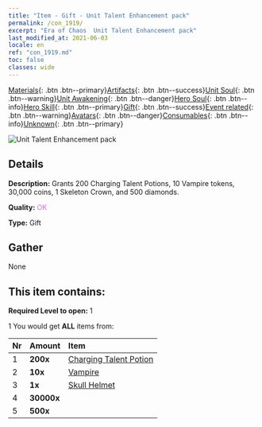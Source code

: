 ```yaml
---
title: "Item - Gift - Unit Talent Enhancement pack"
permalink: /con_1919/
excerpt: "Era of Chaos  Unit Talent Enhancement pack"
last_modified_at: 2021-06-03
locale: en
ref: "con_1919.md"
toc: false
classes: wide
---
```

 [Materials](/Items/){: .btn .btn--primary}[Artifacts](/Items/Artifacts/){: .btn .btn--success}[Unit Soul](/Items/UnitSoul/){: .btn .btn--warning}[Unit Awakening](/Items/UnitAwakening/){: .btn .btn--danger}[Hero Soul](/Items/HeroSoul/){: .btn .btn--info}[Hero Skill](/Items/HeroSkill/){: .btn .btn--primary}[Gift](/Items/Gift/){: .btn .btn--success}[Event related](/Items/Events/){: .btn .btn--warning}[Avatars](/Items/Avatars/){: .btn .btn--danger}[Consumables](/Items/Consumables/){: .btn .btn--info}[Unknown](/Items/Unknown/){: .btn .btn--primary}

 ![Unit Talent Enhancement pack](/images/t/i_907542.png)

## Details
 **Description:** Grants 200 Charging Talent Potions, 10 Vampire tokens, 30,000 coins, 1 Skeleton Crown, and 500 diamonds.

 **Quality:** <span style="color: #DA70D6">OK</span>

 **Type:** Gift

## Gather

  None

## This item contains:

 **Required Level to open:** 1

 1 You would get **ALL** items  from:

  | Nr | Amount |     Item    |
  |:---|:-------|:------------|
  | 1 |  **200x** | [Charging Talent Potion](/Items/con_788/) |  | 
  | 2 |  **10x** | [Vampire](/Items/unt_211/) |  | 
  | 3 |  **1x** | [Skull Helmet](/Items/art_123/) |  | 
  | 4 |  **30000x** | <i class="fas fa-coins"/> |  | 
  | 5 |  **500x** | <i class="fas fa-gem"/> |  | 
